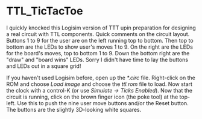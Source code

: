 # TTL_TicTacToe
I quickly knocked this Logisim version of TTT upin preparation for designing a real circuit with TTL components. Quick comments on the circuit layout. Buttons 1 to 9 for the user are on the left running top to bottom. Then top to bottom are the LEDs to show user's moves 1 to 9. On the right are the LEDs for the board's moves, top to bottom 1 to 9. Down the bottom right are the "draw" and "board wins" LEDs.
Sorry I didn't have time to lay the buttons and LEDs out in a square grid!

If you haven't used Logisim before, open up the _*.circ_ file. Right-click on the ROM and choose *Load image* and choose the _ttl.rom_ file to load. Now start the clock with a control-K (or use _Simulate -> Ticks Enabled_). Now that the circuit is running, click on the brown finger icon (the poke tool) at the top-left. Use this to push the nine user move buttons and/or the Reset button. The buttons are the slightly 3D-looking white squares.
